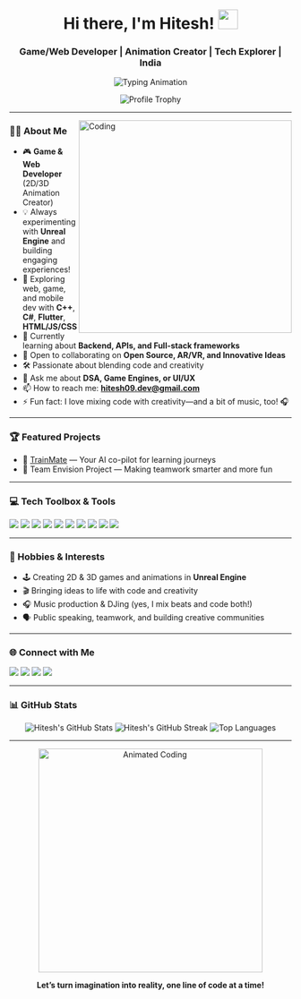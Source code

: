 <!-- Profile README for Hitesh-09 -->

<h1 align="center">
  Hi there, I'm Hitesh! <img src="https://media.giphy.com/media/hvRJCLFzcasrR4ia7z/giphy.gif" width="35">
</h1>
<h3 align="center">Game/Web Developer | Animation Creator | Tech Explorer | India</h3>

<p align="center">
  <img src="https://readme-typing-svg.demolab.com?font=Fira+Code&weight=700&size=27&pause=1000&color=14D6F9&center=true&vCenter=true&width=500&lines=Game+%26+Web+Developer;Animation+Enthusiast;Playful+Coder;Full-stack Explorer" alt="Typing Animation" />
</p>

<p align="center">
  <img src="https://github-profile-trophy.vercel.app/?username=Hitesh-09&theme=gruvbox&margin-w=15" alt="Profile Trophy" />
</p>

---

<img align="right" alt="Coding" width="380" src="https://mir-s3-cdn-cf.behance.net/project_modules/hd/06f21a161921919.63cd7887d0a70.gif">

### 👨‍💻 About Me

- 🎮 **Game & Web Developer** (2D/3D Animation Creator)
- 💡 Always experimenting with **Unreal Engine** and building engaging experiences!
- 🚀 Exploring web, game, and mobile dev with **C++**, **C#**, **Flutter**, **HTML/JS/CSS**
- 🌱 Currently learning about **Backend, APIs, and Full-stack frameworks**
- 👯 Open to collaborating on **Open Source, AR/VR, and Innovative Ideas**
- 🛠️ Passionate about blending code and creativity
- 💬 Ask me about **DSA, Game Engines, or UI/UX**
- 📫 How to reach me: **hitesh09.dev@gmail.com**
- ⚡ Fun fact: I love mixing code with creativity—and a bit of music, too! 🎧

---

### 🏆 Featured Projects

- 🔗 [TrainMate](https://github.com/Hitesh-09/TrainMate) — Your AI co-pilot for learning journeys
- 🚩 Team Envision Project — Making teamwork smarter and more fun

---

### 💻 Tech Toolbox & Tools

<p>
  <img src="https://img.shields.io/badge/C++-00599C?style=flat-square&logo=c%2B%2B&logoColor=white"/>
  <img src="https://img.shields.io/badge/C%23-239120?style=flat-square&logo=c-sharp&logoColor=white"/>
  <img src="https://img.shields.io/badge/Flutter-02569B?style=flat-square&logo=flutter&logoColor=white"/>
  <img src="https://img.shields.io/badge/HTML5-E34F26?style=flat-square&logo=html5&logoColor=white"/>
  <img src="https://img.shields.io/badge/CSS3-1572B6?style=flat-square&logo=css3&logoColor=white"/>
  <img src="https://img.shields.io/badge/JavaScript-F7DF1E?style=flat-square&logo=javascript&logoColor=black"/>
  <img src="https://img.shields.io/badge/Unreal%20Engine-313131?style=flat-square&logo=unreal-engine&logoColor=white"/>
  <img src="https://img.shields.io/badge/React-20232A?style=flat-square&logo=react&logoColor=61DAFB"/>
  <img src="https://img.shields.io/badge/Node.js-339933?style=flat-square&logo=node.js&logoColor=white"/>
  <img src="https://img.shields.io/badge/Figma-F24E1E?style=flat-square&logo=figma&logoColor=white"/>
</p>

---

### 🎨 Hobbies & Interests

- 🕹️ Creating 2D & 3D games and animations in **Unreal Engine**
- 🎬 Bringing ideas to life with code and creativity
- 🎧 Music production & DJing (yes, I mix beats and code both!)
- 🗣️ Public speaking, teamwork, and building creative communities

---

### 🌐 Connect with Me

<p align="left">
  <a href="https://www.linkedin.com/in/hitesh-s09/" target="_blank"><img src="https://img.shields.io/badge/LinkedIn-blue?style=flat-square&logo=linkedin&logoColor=white"/></a>
  <a href="https://github.com/Hitesh-09" target="_blank"><img src="https://img.shields.io/badge/GitHub-181717?style=flat-square&logo=github&logoColor=white"/></a>
  <a href="https://instagram.com/in/hitesh-s09" target="_blank"><img src="https://img.shields.io/badge/Instagram-E4405F?style=flat-square&logo=instagram&logoColor=white"/></a>
  <a href="mailto:hitesh09.dev@gmail.com" target="_blank"><img src="https://img.shields.io/badge/Email-D14836?style=flat-square&logo=gmail&logoColor=white"/></a>
</p>

---

### 📊 GitHub Stats

<p align="center">
  <img src="https://github-readme-stats.vercel.app/api?username=Hitesh-09&show_icons=true&theme=tokyonight" alt="Hitesh's GitHub Stats" />
  <img src="https://github-readme-streak-stats.herokuapp.com/?user=Hitesh-09&theme=tokyonight" alt="Hitesh's GitHub Streak" />
  <img src="https://github-readme-stats.vercel.app/api/top-langs?username=Hitesh-09&show_icons=true&locale=en&layout=compact&theme=tokyonight" alt="Top Languages" />
</p>

---

<p align="center">
  <img src="https://media.giphy.com/media/LMcB8XospGZO8UQq87/giphy.gif" width="400" alt="Animated Coding" />
</p>

<p align="center">
  <b>Let’s turn imagination into reality, one line of code at a time!</b>
</p>
